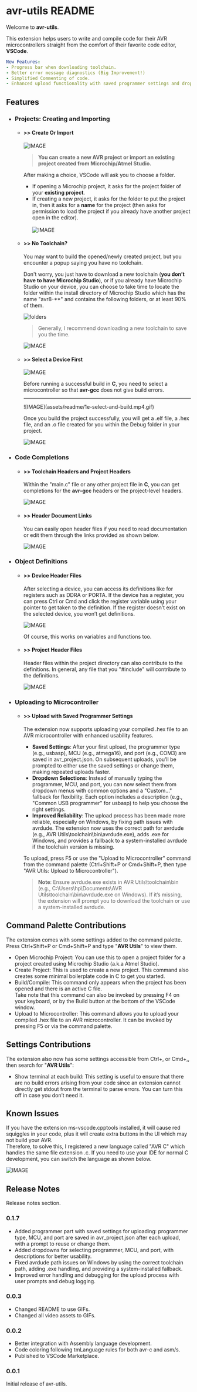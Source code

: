 # avr-utils README

Welcome to **avr-utils**.

This extension helps users to write and compile code for their AVR microcontrollers straight from the comfort of their favorite code editor, **VSCode**.

```yaml
New Features:
- Progress bar when downloading toolchain.
- Better error message diagnostics (Big Improvement!)
- Simplified Commenting of code.
- Enhanced upload functionality with saved programmer settings and dropdowns.
```

## Features

- ### Projects: Creating and Importing

  - #### >> Create Or Import

    ![IMAGE](assets/readme/1a-create-or-import.mp4.gif)

    > **You can create a new AVR project or import an existing project created from Microchip/Atmel Studio.**

    <p>After making a choice, VSCode will ask you to choose a folder.</p>

    - If opening a Microchip project, it asks for the project folder of your **existing project**.
    - If creating a new project, it asks for the folder to put the project in, then it asks for a **name** for the project (then asks for permission to load the project if you already have another project open in the editor).<br><br> ![IMAGE](assets/readme/1b-project-name.mp4.gif)

  - #### >> No Toolchain?

    You may want to build the opened/newly created project, but you encounter a popup saying you have no toolchain.

    Don't worry, you just have to download a new toolchain (**you don’t have to have Microchip Studio**), or if you already have Microchip Studio on your device, you can choose to take time to locate the folder within the install directory of Microchip Studio which has the name "avr8-**" and contains the following folders, or at least 90% of them.

    ![folders](assets/readme/1c-toolchain-directory.png)<br>

    > Generally, I recommend downloading a new toolchain to save you the time.

    ![IMAGE](assets/readme/1c-no-toolchain.mp4.gif)

  - #### >> Select a Device First

    ![IMAGE](assets/readme/1d-select-first-prompt.mp4.gif)

    Before running a successful build in **C**, you need to select a microcontroller so that **avr-gcc** does not give build errors.

    <hr> ![IMAGE](assets/readme/1e-select-and-build.mp4.gif)


    Once you build the project successfully, you will get a .elf file, a .hex file, and an .o file created for you within the Debug folder in your project.

    ![IMAGE](assets/readme/1f-build-outputs.mp4.gif)

- ### Code Completions

  - #### >> Toolchain Headers and Project Headers

    Within the "main.c" file or any other project file in **C**, you can get completions for the **avr-gcc** headers or the project-level headers.

    ![IMAGE](assets/readme/2a-completions.mp4.gif)

  - #### >> Header Document Links

    You can easily open header files if you need to read documentation or edit them through the links provided as shown below.

    ![IMAGE](assets/readme/2b-header-links.mp4.gif)

- ### Object Definitions

  - #### >> Device Header Files

    After selecting a device, you can access its definitions like for registers such as DDRA or PORTA. If the device has a register, you can press Ctrl or Cmd and click the register variable using your pointer to get taken to the definition. If the register doesn’t exist on the selected device, you won’t get definitions.

    ![IMAGE](assets/readme/3a-definitions-from-device-headers.mp4.gif)

    Of course, this works on variables and functions too.

  - #### >> Project Header Files

    Header files within the project directory can also contribute to the definitions. In general, any file that you "#include" will contribute to the definitions.

    ![IMAGE](assets/readme/3b-definitions-from-own-headers.mp4.gif)

- ### Uploading to Microcontroller

  - #### >> Upload with Saved Programmer Settings

    The extension now supports uploading your compiled .hex file to an AVR microcontroller with enhanced usability features.

    - **Saved Settings**: After your first upload, the programmer type (e.g., usbasp), MCU (e.g., atmega16), and port (e.g., COM3) are saved in avr_project.json. On subsequent uploads, you’ll be prompted to either use the saved settings or change them, making repeated uploads faster.
    - **Dropdown Selections**: Instead of manually typing the programmer, MCU, and port, you can now select them from dropdown menus with common options and a "Custom..." fallback for flexibility. Each option includes a description (e.g., "Common USB programmer" for usbasp) to help you choose the right settings.
    - **Improved Reliability**: The upload process has been made more reliable, especially on Windows, by fixing path issues with avrdude. The extension now uses the correct path for avrdude (e.g., AVR Utils\toolchain\bin\avrdude.exe), adds .exe for Windows, and provides a fallback to a system-installed avrdude if the toolchain version is missing.

    To upload, press F5 or use the "Upload to Microcontroller" command from the command palette (Ctrl+Shift+P or Cmd+Shift+P, then type "AVR Utils: Upload to Microcontroller").

    > **Note**: Ensure avrdude.exe exists in AVR Utils\toolchain\bin (e.g., C:\Users\hp\Documents\AVR Utils\toolchain\bin\avrdude.exe on Windows). If it’s missing, the extension will prompt you to download the toolchain or use a system-installed avrdude.

<!-- ## Requirements If you have any requirements or dependencies, add a section describing those and how to install and configure them. -->

## Command Palette Contributions

The extension comes with some settings added to the command palette. Press Ctrl+Shift+P or Cmd+Shift+P and type "**AVR Utils**" to view them.

- Open Microchip Project: You can use this to open a project folder for a project created using Microchip Studio (a.k.a Atmel Studio).
- Create Project: This is used to create a new project. This command also creates some minimal boilerplate code in C to get you started.
- Build/Compile: This command only appears when the project has been opened and there is an active C file. <br>Take note that this command can also be invoked by pressing F4 on your keyboard, or by the Build button at the bottom of the VSCode window.
- Upload to Microcontroller: This command allows you to upload your compiled .hex file to an AVR microcontroller. It can be invoked by pressing F5 or via the command palette.

## Settings Contributions

The extension also now has some settings accessible from Ctrl+, or Cmd+,, then search for "**AVR Utils**":

- Show terminal at each build: This setting is useful to ensure that there are no build errors arising from your code since an extension cannot directly get stdout from the terminal to parse errors. You can turn this off in case you don’t need it.

## Known Issues

If you have the extension ms-vscode.cpptools installed, it will cause red squiggles in your code, plus it will create extra buttons in the UI which may not build your AVR.<br> Therefore, to solve this, I registered a new language called "AVR C" which handles the same file extension .c. If you need to use your IDE for normal C development, you can switch the language as shown below.

![IMAGE](assets/readme/5-languages.mp4.gif)

## Release Notes

Release notes section.

### 0.1.7

- Added programmer part with saved settings for uploading: programmer type, MCU, and port are saved in avr_project.json after each upload, with a prompt to reuse or change them.
- Added dropdowns for selecting programmer, MCU, and port, with descriptions for better usability.
- Fixed avrdude path issues on Windows by using the correct toolchain path, adding .exe handling, and providing a system-installed fallback.
- Improved error handling and debugging for the upload process with user prompts and debug logging.

### 0.0.3

- Changed README to use GIFs.
- Changed all video assets to GIFs.

### 0.0.2

- Better integration with Assembly language development.
- Code coloring following tmLanguage rules for both avr-c and asm/s.
- Published to VSCode Marketplace.

### 0.0.1

Initial release of avr-utils.

